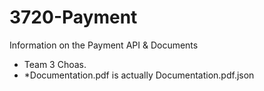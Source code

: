 # 3720-Payment
Information on the Payment API &amp; Documents
- Team 3 Choas.
 - *Documentation.pdf is actually Documentation.pdf.json
